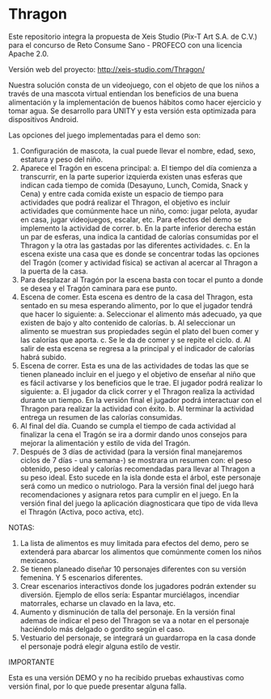 Thragon
=======
Este repositorio integra la propuesta de Xeis Studio (Pix-T Art S.A. de C.V.) para el concurso de Reto Consume Sano - PROFECO con una licencia Apache 2.0. 

Versión web del proyecto: http://xeis-studio.com/Thragon/

Nuestra solución consta de un videojuego, con el objeto de que los niños a través de una mascota virtual entiendan los beneficios de una buena alimentación y la implementación de buenos hábitos como hacer ejercicio y tomar agua. Se desarrollo para UNITY y esta versión esta optimizada para dispositivos Android.

Las opciones del juego implementadas para el demo son:

1. Configuración de mascota, la cual puede llevar el nombre, edad, sexo, estatura y peso del niño.
2. Aparece el Tragón en escena principal:
	a. El tiempo del día comienza a transcurrir, en la parte superior izquierda existen unas esferas que indican cada tiempo de comida (Desayuno, Lunch, Comida, Snack y Cena) y entre cada comida existe un espacio de tiempo para actividades que podrá realizar el Thragon, el objetivo es incluir actividades que comúnmente hace un niño, como: jugar pelota, ayudar en casa, jugar videojuegos,  escalar, etc. Para efectos del demo se implemento la actividad de correr.
	b. En la parte inferior derecha están un par de esferas, una indica la cantidad de calorías consumidas por el Thragon y la otra las gastadas por las diferentes actividades.
	c. En la escena existe una casa que es donde se concentrar todas las opciones del Tragón (comer y actividad física) se activan al acercar al Thragon a la puerta de la casa.
3. Para desplazar al Tragón por la escena basta con tocar el punto a donde se desea y el Tragón caminara para ese punto.
4. Escena de comer. Esta escena es dentro de la casa del Thragon, esta sentado en su mesa esperando alimento, por lo que el jugador tendrá que hacer lo siguiente:
	a. Seleccionar el alimento más adecuado, ya que existen de bajo y alto contenido de calorías.
	b. Al seleccionar un alimento se muestran sus propiedades según el plato del buen comer y las calorías que aporta.
	c. Se le da de comer y se repite el ciclo.
	d. Al salir de esta escena se regresa a la principal y el indicador de calorías habrá subido.
5. Escena de correr. Esta es una de las actividades de todas las que se tienen planeado incluir en el juego y el objetivo de enseñar al niño que es fácil activarse y los beneficios que le trae. El jugador podrá realizar lo siguiente:
	a. El jugador da click correr y el Thragon realiza la actividad durante un tiempo. En la versión final el jugador podrá interactuar con el Thragon para realizar la actividad con éxito.
	b. Al terminar la actividad entrega un resumen de las calorías consumidas.
6. Al final del día. Cuando se cumpla el tiempo de cada actividad al finalizar la cena el Tragón se ira a dormir dando unos consejos para mejorar la alimentación y estilo de vida del Tragón.
7. Después de 3 días de actividad (para la versión final manejaremos ciclos de 7 días - una semana-) se mostrara un resumen con: el peso obtenido, peso ideal y calorías recomendadas para llevar al Thragon a su peso ideal. Esto sucede en la isla donde esta el árbol, este personaje será como un medico o nutriologo. Para la versión final del juego hará recomendaciones y asignara retos para cumplir en el juego. En la versión final del juego la aplicación diagnosticara que tipo de vida lleva el Thragón (Activa, poco activa, etc).


NOTAS:

1. La lista de alimentos es muy limitada para efectos del demo, pero se extenderá para abarcar los alimentos que comúnmente comen los niños mexicanos.
2. Se tienen planeado diseñar 10 personajes diferentes con su versión femenina. Y 5 escenarios diferentes.
3. Crear escenarios interactivos donde los jugadores podrán extender su diversión. Ejemplo de ellos sería: Espantar murciélagos, incendiar matorrales, echarse un clavado en la lava, etc.
4. Aumento y disminución de talla del personaje. En la versión final ademas de indicar el peso del Thragon se va  a notar en el personaje haciéndolo más delgado o gordito según el caso.
5. Vestuario del personaje, se integrará un guardarropa en la casa donde el personaje podrá elegir alguna estilo de vestir.

IMPORTANTE

Esta es una versión DEMO y no ha recibido pruebas exhaustivas como versión final, por lo que puede presentar alguna falla.
